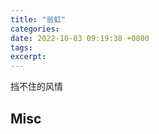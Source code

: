 ```yaml
---
title: "翁虹"
categories: 
date: 2022-10-03 09:19:38 +0800
tags: 
excerpt: 
---
```





挡不住的风情







## Misc



